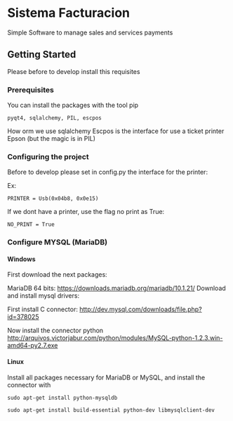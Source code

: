 # Sistema Facturacion

Simple Software to manage sales and services payments

## Getting Started

Please before to develop install this requisites
### Prerequisites

You can install the packages with the tool pip

```
pyqt4, sqlalchemy, PIL, escpos
```
How orm we use sqlalchemy
Escpos is the interface for use a ticket printer Epson (but the magic is in PIL)

### Configuring the project

Before to develop please set in config.py the interface for the printer:

Ex:

```
PRINTER = Usb(0x04b8, 0x0e15)
```

If we dont have a printer, use the flag no print as True:

```
NO_PRINT = True
```

### Configure MYSQL (MariaDB)
#### Windows
First download the next packages:

MariaDB 64 bits: https://downloads.mariadb.org/mariadb/10.1.21/
Download and install mysql drivers: 

First install C connector:
http://dev.mysql.com/downloads/file.php?id=378025

Now install the connector python
http://arquivos.victorjabur.com/python/modules/MySQL-python-1.2.3.win-amd64-py2.7.exe

#### Linux
Install all packages necessary for MariaDB or MySQL, and install the connector with
```
sudo apt-get install python-mysqldb

sudo apt-get install build-essential python-dev libmysqlclient-dev
```
